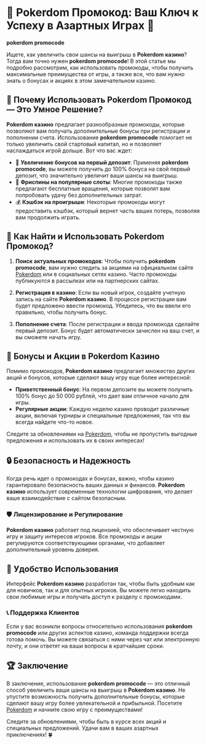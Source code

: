 # 🎁 Pokerdom Промокод: Ваш Ключ к Успеху в Азартных Играх 🎲

**pokerdom promocode**

Ищете, как увеличить свои шансы на выигрыш в **Pokerdom казино**? Тогда вам точно нужен **pokerdom promocode**! В этой статье мы подробно рассмотрим, как использовать промокоды, чтобы получить максимальные преимущества от игры, а также все, что вам нужно знать о бонусах и акциях в этом замечательном казино.

## 🌟 Почему Использовать Pokerdom Промокод — Это Умное Решение?

**Pokerdom казино** предлагает разнообразные промокоды, которые позволяют вам получать дополнительные бонусы при регистрации и пополнении счета. Использование **pokerdom promocode** помогает не только увеличить свой стартовый капитал, но и позволяет наслаждаться игрой дольше. Вот что вас ждет:

- 🎉 **Увеличение бонусов на первый депозит**: Применяя **pokerdom promocode**, вы можете получить до 100% бонуса на свой первый депозит, что значительно увеличит ваши шансы на выигрыш.
- 🎰 **Фриспины на популярные слоты**: Многие промокоды также предлагают бесплатные вращения, которые позволят вам попробовать удачу без дополнительных затрат.
- 💰 **Кэшбэк на проигрыши**: Некоторые промокоды могут предоставить кэшбэк, который вернет часть ваших потерь, позволяя вам продолжить играть.

## 🏅 Как Найти и Использовать Pokerdom Промокод?

1. **Поиск актуальных промокодов**: Чтобы получить **pokerdom promocode**, вам нужно следить за акциями на официальном сайте [Pokerdom](https://brandplay.link/4k77v2yx) или в социальных сетях казино. Часто промокоды публикуются в рассылках или на партнерских сайтах.
  
2. **Регистрация в казино**: Если вы новый игрок, создайте учетную запись на сайте **Pokerdom казино**. В процессе регистрации вам будет предложено ввести промокод. Убедитесь, что вы ввели его правильно, чтобы получить бонус.

3. **Пополнение счета**: После регистрации и ввода промокода сделайте первый депозит. Бонус будет автоматически зачислен на ваш счет, и вы сможете начать игру.

## 🎉 Бонусы и Акции в Pokerdom Казино

Помимо промокодов, **Pokerdom казино** предлагает множество других акций и бонусов, которые сделают вашу игру еще более интересной:

- **Приветственный бонус**: На первом депозите вы можете получить 100% бонус до 50 000 рублей, что дает вам отличное начало для игры.
- **Регулярные акции**: Каждую неделю казино проводит различные акции, включая турниры и специальные предложения, так что вы всегда найдете что-то новое.

Следите за обновлениями на [Pokerdom](https://brandplay.link/4k77v2yx), чтобы не пропустить выгодные предложения и использовать их в своих интересах!

## 🔒 Безопасность и Надежность

Когда речь идет о промокодах и бонусах, важно, чтобы казино гарантировало безопасность ваших данных и финансов. **Pokerdom казино** использует современные технологии шифрования, что делает ваше взаимодействие с сайтом безопасным.

### 🛡️ Лицензирование и Регулирование

**Pokerdom казино** работает под лицензией, что обеспечивает честную игру и защиту интересов игроков. Все промокоды и акции регулируются соответствующими органами, что добавляет дополнительный уровень доверия.

## 📱 Удобство Использования

Интерфейс **Pokerdom казино** разработан так, чтобы быть удобным как для новичков, так и для опытных игроков. Вы можете легко находить свои любимые игры и получать доступ к разделу с промокодами.

### 📞 Поддержка Клиентов

Если у вас возникли вопросы относительно использования **pokerdom promocode** или других аспектов казино, команда поддержки всегда готова помочь. Вы можете связаться с ними через чат или электронную почту, и они ответят на ваши вопросы в кратчайшие сроки.

## 🏆 Заключение

В заключение, использование **pokerdom promocode** — это отличный способ увеличить ваши шансы на выигрыш в **Pokerdom казино**. Не упустите возможность получить дополнительные бонусы, которые сделают вашу игру более увлекательной и прибыльной. Посетите [Pokerdom](https://brandplay.link/4k77v2yx) и начните свою игру с преимуществами!

Следите за обновлениями, чтобы быть в курсе всех акций и специальных предложений. Удачи вам в ваших азартных приключениях! 🍀
